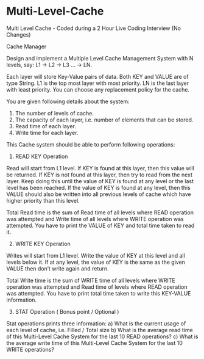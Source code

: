# Multi-Level-Cache
Multi Level Cache - Coded during a 2 Hour Live Coding Interview (No Changes)

Cache Manager

Design and implement a Multiple Level Cache Management System with N levels, say:
L1 -> L2 -> L3 … -> LN.

Each layer will store Key-Value pairs of data. Both KEY and VALUE are of type String. L1 is the top most layer with most priority. LN is the last layer with least priority. You can choose any replacement policy for the cache.

You are given following details about the system:
1. The number of levels of cache.
2. The capacity of each layer, i.e. number of elements that can be stored.
3. Read time of each layer.
4. Write time for each layer.

This Cache system should be able to perform following operations:

1. READ KEY Operation

Read will start from L1 level. If KEY is found at this layer, then this value will be returned. If KEY is not found at this layer, then try to read from the next layer. Keep doing this until the value of KEY is found at any level or the last level has been reached. If the value of KEY is found at any level, then this VALUE should also be written into all previous levels of cache which have higher priority than this level.

Total Read time is the sum of Read time of all levels where READ operation was attempted and Write time of all levels where WRITE operation was attempted. You have to print the VALUE of KEY and total time taken to read it.

2. WRITE KEY Operation

Writes will start from L1 level. Write the value of KEY at this level and all levels below it. If at any level, the  value of KEY is the same as the given VALUE then don’t write again and return.

Total Write time is the sum of WRITE time of all levels where WRITE operation was attempted and Read time of levels where READ operation was attempted. You have to print total time taken to write this KEY-VALUE information.

3. STAT Operation ( Bonus point / Optional )

Stat operations prints three information:
a) What is the current usage of each level of cache, i.e. Filled / Total size
b) What is the average read time of this Multi-Level Cache System for the last 10 READ operations?
c) What is the average write time of this Multi-Level Cache System for the last 10 WRITE operations?